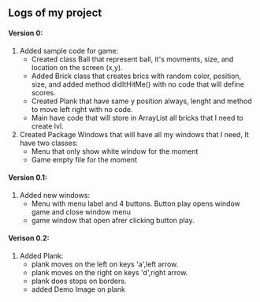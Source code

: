 ## Logs of my project

#### Version 0:
1. Added sample code for game:
    - Created class Ball that represent ball, it's movments, size, and location on the screen (x,y).
    - Added Brick class that creates brics with random color, position, size, and added method didItHitMe() with no code that will define scores.
    - Created Plank that have same y position always, lenght and method to move left right with no code.
    - Main have code that will store in ArrayList all bricks that I need to create lvl.
2. Created Package Windows that will have all my windows that I need, It have two classes:
    - Menu that only show white window for the moment
    - Game empty file for the moment
#### Version 0.1:
1. Added new windows:
    - Menu with menu label and 4 buttons. Button play opens window game and close window menu
    - game window that open afrer clicking button play.
#### Verison 0.2:
1. Added Plank:
    - plank moves on the left on keys 'a',left arrow.
    - plank moves on the right on keys 'd',right arrow.
    - plank does stops on borders.
    - added Demo Image on plank